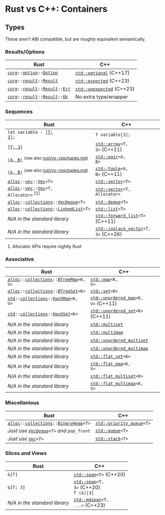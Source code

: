 # Rust vs C++: Containers



## Types

These aren't ABI compatible, but are roughly equivalent semantically.

### Results/Options

| Rust                                                                      | C++                                               |
| --------------------------------------------------------------------------| --------------------------------------------------|
| <code>[core]::[option]::[Option]</code>                                   | <code>[std::optional]</code> (C++17)              |
| <code>[core]::[result]::[Result]</code>                                   | <code>[std::expected]</code> (C++23)              |
| <code>[core]::[result]::[Result]::[Err]</code>                            | <code>[std::unexpected]</code> (C++23)            |
| <code>[core]::[result]::[Result]::[Ok]</code>                             | No extra type/wrapper                             |

[option]:               https://doc.rust-lang.org/core/option/index.html
[result]:       https://doc.rust-lang.org/core/result/index.html

[Option]:       https://doc.rust-lang.org/std/option/enum.Option.html
[Result]:       https://doc.rust-lang.org/std/result/enum.Result.html

[Ok]:                   https://doc.rust-lang.org/std/result/enum.Result.html#variant.Ok
[Err]:                  https://doc.rust-lang.org/std/result/enum.Result.html#variant.Err

[std::optional]:        https://en.cppreference.com/w/cpp/utility/optional
[std::expected]:        https://en.cppreference.com/w/cpp/utility/expected
[std::unexpected]:      https://en.cppreference.com/w/cpp/utility/expected/unexpected

### Sequences

| Rust                                                                                                                      | C++                                               |
| --------------------------------------------------------------------------------------------------------------------------| --------------------------------------------------|
| <code>let variable : [\[T; 3\]](https://doc.rust-lang.org/std/primitive.array.html);</code>                               | <code>T variable[3];</code>                       |
| [`[T; 3]`](https://doc.rust-lang.org/std/primitive.array.html)                                                            | <code>[std::array]\<T, 3\></code> (C++11)         |
| [`(A, B)`](https://doc.rust-lang.org/std/primitive.tuple.html) <sup>(see also [rust/vs-cpp/tuples.md](tuples.md))</sup>   | <code>[std::pair]\<A, B\></code>                  |
| [`(A, B)`](https://doc.rust-lang.org/std/primitive.tuple.html) <sup>(see also [rust/vs-cpp/tuples.md](tuples.md))</sup>   | <code>[std::tuple]\<A, B\></code> (C++11)         |
| <code>[alloc]::[vec]::[Vec]\<T\></code>                                                                                   | <code>[std::vector]\<T\></code>                   |
| <code>[alloc]::[vec]::[Vec]\<T, Allocator\></code>    <sup>\[1\]</sup>                                                    | <code>[std::vector]\<T, Allocator\></code>        |
| <code>[alloc]::[collections]::[VecDeque]\<T\></code>                                                                      | <code>[std::deque]\<T\></code>                    |
| <code>[alloc]::[collections]::[LinkedList]\<T\></code>                                                                    | <code>[std::list]\<T\></code>                     |
| *N/A in the standard library*                                                                                             | <code>[std::forward_list]\<T\></code> (C++11)     |
| *N/A in the standard library*                                                                                             | <code>[std::inplace_vector]\<T, 3\></code> (C++26)|

1.  Allocator APIs require nightly Rust

[LinkedList]:   https://doc.rust-lang.org/std/collections/struct.LinkedList.html
[Vec]:          https://doc.rust-lang.org/alloc/vec/struct.Vec.html
[VecDeque]:     https://doc.rust-lang.org/std/collections/struct.VecDeque.html

[collections]:          https://doc.rust-lang.org/std/collections/index.html
[vec]:                  https://doc.rust-lang.org/alloc/vec/index.html

[std::array]:           https://en.cppreference.com/w/cpp/container/array
[std::deque]:           https://en.cppreference.com/w/cpp/container/deque
[std::forward_list]:    https://en.cppreference.com/w/cpp/container/forward_list
[std::inplace_vector]:  https://en.cppreference.com/w/cpp/container/inplace_vector
[std::list]:            https://en.cppreference.com/w/cpp/container/list
[std::pair]:            https://en.cppreference.com/w/cpp/utility/pair
[std::tuple]:           https://en.cppreference.com/w/cpp/utility/tuple
[std::vector]:          https://en.cppreference.com/w/cpp/container/vector

### Associative

| Rust                                                                      | C++                                               |
| --------------------------------------------------------------------------| --------------------------------------------------|
| <code>[alloc]::[collections]::[BTreeMap]\<K, V\></code>                   | <code>[std::map]\<K, V\></code>                   |
| <code>[alloc]::[collections]::[BTreeSet]\<K\></code>                      | <code>[std::set]\<K\></code>                      |
| <code>[std]::[collections]::[HashMap]\<K, V\></code>                      | <code>[std::unordered_map]\<K, V\></code> (C++11) |
| <code>[std]::[collections]::[HashSet]\<K\></code>                         | <code>[std::unordered_set]\<K\></code> (C++11)    |
| *N/A in the standard library*                                             | <code>[std::multiset]</code>                      |
| *N/A in the standard library*                                             | <code>[std::multimap]</code>                      |
| *N/A in the standard library*                                             | <code>[std::unordered_multiset]</code>            |
| *N/A in the standard library*                                             | <code>[std::unordered_multimap]</code>            |
| *N/A in the standard library*                                             | <code>[std::flat_set]\<K\></code>                 |
| *N/A in the standard library*                                             | <code>[std::flat_map]\<K, V\></code>              |
| *N/A in the standard library*                                             | <code>[std::flat_multiset]\<K\></code>            |
| *N/A in the standard library*                                             | <code>[std::flat_multimap]\<K, V\></code>         |

[HashMap]:      https://doc.rust-lang.org/std/collections/struct.HashMap.html
[HashSet]:      https://doc.rust-lang.org/std/collections/struct.HashSet.html
[BTreeMap]:     https://doc.rust-lang.org/std/collections/struct.BTreeMap.html
[BTreeSet]:     https://doc.rust-lang.org/std/collections/struct.BTreeSet.html

[std::map]:                 https://en.cppreference.com/w/cpp/container/map
[std::set]:                 https://en.cppreference.com/w/cpp/container/set
[std::multiset]:            https://en.cppreference.com/w/cpp/container/multiset
[std::multimap]:            https://en.cppreference.com/w/cpp/container/multimap
[std::flat_set]:            https://en.cppreference.com/w/cpp/container/flat_set
[std::flat_map]:            https://en.cppreference.com/w/cpp/container/flat_map
[std::flat_multiset]:       https://en.cppreference.com/w/cpp/container/flat_multiset
[std::flat_multimap]:       https://en.cppreference.com/w/cpp/container/flat_multimap
[std::unordered_map]:       https://en.cppreference.com/w/cpp/container/unordered_map
[std::unordered_set]:       https://en.cppreference.com/w/cpp/container/unordered_set
[std::unordered_multiset]:  https://en.cppreference.com/w/cpp/container/unordered_multiset
[std::unordered_multimap]:  https://en.cppreference.com/w/cpp/container/unordered_multimap

### Miscellanious

| Rust                                                      | C++                                               |
| ----------------------------------------------------------| --------------------------------------------------|
| <code>[alloc]::[collections]::[BinaryHeap]\<T\></code>    | <code>[std::priority_queue]\<T\></code>           |
| *Just use <code>[VecDeque]\<T\></code> and `pop_front`*   | <code>[std::queue]\<T\></code>                    |
| *Just use <code>[Vec]\<T></code>*                         | <code>[std::stack]\<T\></code>                    |

[BinaryHeap]:   https://doc.rust-lang.org/std/collections/struct.BinaryHeap.html

[std::priority_queue]:  https://en.cppreference.com/w/cpp/container/priority_queue
[std::queue]:           https://en.cppreference.com/w/cpp/container/queue
[std::stack]:           https://en.cppreference.com/w/cpp/container/stack

### Slices and Views

| Rust                                                                      | C++                                               |
| --------------------------------------------------------------------------| --------------------------------------------------|
| <code>&\[T\]</code>                                                       | <code>[std::span]\<T\></code> (C++20)         |
| <code>&\[T; 3\]</code>                                                    | <code>[std::span]\<T, 3\></code> (C++20) <br> <code>T (&)[3]</code>   |
| *N/A in the standard library*                                             | <code>[std::mdspan]\<T, ...\></code> (C++23)                  |

[std::mdspan]:          https://en.cppreference.com/w/cpp/container/mdspan
[std::span]:            https://en.cppreference.com/w/cpp/container/span



<!-- Rust -->
[alloc]:        https://doc.rust-lang.org/alloc/index.html
[core]:         https://doc.rust-lang.org/core/index.html
[std]:          https://doc.rust-lang.org/std/index.html
